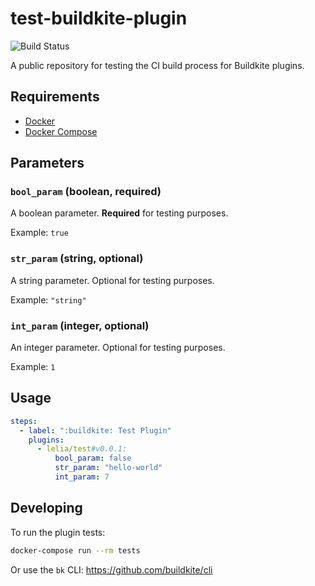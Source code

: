 # test-buildkite-plugin

![Build Status](https://github.com/lelia/test-buildkite-plugin/workflows/CI/badge.svg?branch=master)

A public repository for testing the CI build process for Buildkite plugins.

## Requirements

* [Docker](https://docs.docker.com/get-docker/)
* [Docker Compose](https://docs.docker.com/compose/install/)

## Parameters

### `bool_param` (boolean, required)

A boolean parameter. **Required** for testing purposes.

Example: `true`

### `str_param` (string, optional)

A string parameter. Optional for testing purposes.

Example: `"string"`

### `int_param` (integer, optional)

An integer parameter. Optional for testing purposes.

Example: `1`

## Usage

```yaml
steps:
  - label: ":buildkite: Test Plugin"
    plugins:
      - lelia/test#v0.0.1:
          bool_param: false
          str_param: "hello-world"
          int_param: 7
```

## Developing

To run the plugin tests:

```bash
docker-compose run --rm tests
```

Or use the `bk` CLI: https://github.com/buildkite/cli
